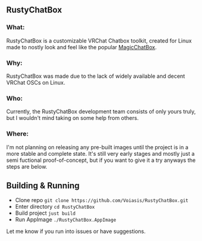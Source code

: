 ## RustyChatBox
### What:
RustyChatBox is a customizable VRChat Chatbox toolkit, created for Linux made to nostly look and feel like the popular [MagicChatBox](https://github.com/BoiHanny/vrcosc-magicchatbox).

### Why:
RustyChatBox was made due to the lack of widely available and decent VRChat OSCs on Linux.

### Who:
Currently, the RustyChatBox development team consists of only yours truly, but I wouldn't mind taking on some help from others.

### Where:
I'm not planning on releasing any pre-built images until the project is in a more stable and complete state. It's still very early stages and mostly just a semi fuctional proof-of-concept, but if you want to give it a try anyways the steps are below.

## Building & Running
- Clone repo `git clone https://github.com/Voiasis/RustyChatBox.git`
- Enter directory `cd RustyChatBox`
- Build project `just build`
- Run AppImage `./RustyChatBox.AppImage`

Let me know if you run into issues or have suggestions.